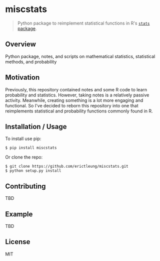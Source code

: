 miscstats
===============================

> Python package to reimplement statistical functions in R's
> [`stats` package](https://stat.ethz.ch/R-manual/R-devel/library/stats/html/00Index.html).


Overview
--------

Python package, notes, and scripts on mathematical statistics, statistical
methods, and probability


Motivation
----------

Previously, this repository contained notes and some R code to learn
probability and statistics. However, taking notes is a relatively passive
activity. Meanwhile, creating something is a lot more engaging and functional.
So I've decided to reborn this repository into one that reimplements
statistical and probability functions commonly found in R.


Installation / Usage
--------------------

To install use pip:

    $ pip install miscstats


Or clone the repo:

    $ git clone https://github.com/erictleung/miscstats.git
    $ python setup.py install


Contributing
------------

TBD


Example
-------

TBD


License
-------

MIT
